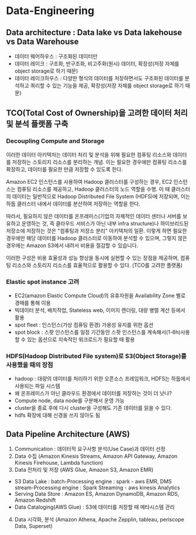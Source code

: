# Data-Engineering

## Data architecture : Data lake vs Data lakehouse vs Data Warehouse
- 데이터 웨어하우스 : 구조화된 데이터만
- 데이터 레이크 : 구조화, 반구조화, 비고주화(원시) 데이터, 확장성(저장 자체를 object storage로 하기 때문)
- 데이터 레이크하우스 : 다양한 형식의 데이터를 저장하면서도 구조화된 데이터를 분석하고 쿼리할 수 있는 기능을 제공, 확장성(저장 자체를 object storage로 하기 때문)

## TCO(Total Cost of Ownership)을 고려한 데이터 처리 및 분석 플랫폼 구축
### Decoupling Compute and Storage

이러한 데이터 아키텍처는 데이터 처리 및 분석을 위해 필요한 컴퓨팅 리소스와 데이터를 저장하는 스토리지 리소스를 분리하는 개념. 
이는 필요한 경우에만 컴퓨팅 리소스를 확장하고, 데이터를 필요한 만큼 저장할 수 있도록 한다.

Amazon EC2 인스턴스를 사용하여 Hadoop 클러스터를 구성하는 경우, EC2 인스턴스는 컴퓨팅 리소스를 제공하고, Hadoop 클러스터의 노드 역할을 수행. 
이 때 클러스터의 데이터는 일반적으로 Hadoop Distributed File System (HDFS)에 저장되며, 이는 하둡 클러스터 내에서 데이터를 분산하여 저장하는 역할을 한다.

따라서, 필요하지 않은 데이터를 온프레미스(기업의 자체적인 데이터 센터나 서버를 보유하고 운영하는 것, 즉 클라우드 서비스가 아닌 내부 infra structure)나 하이브리드된 저장소에 저장하는 것은 "컴퓨팅과 저장소 분리" 아키텍처의 일환. 
이렇게 하면 필요한 경우에만 해당 데이터를 Hadoop 클러스터로 이동하여 분석할 수 있으며, 그렇지 않은 경우에는 Amazon S3에서 내려서 비용을 절감할 수 있습니다.

이러한 구성은 비용 효율성과 성능 향상을 동시에 실현할 수 있는 장점을 제공하며, 컴퓨팅 리소스와 스토리지 리소스를 효율적으로 활용할 수 있다. (TCO를 고려한 플랫폼)

### Elastic spot instance 고려
- EC2(amazon Elastic Compute Cloud)의 유휴자원을 Availability Zone 별로 경매를 통해 이용
- 빅데이터 분석, 배치작업, Stateless web, 이미지 렌더링, 대량 병렬 계산 등에서 활용
- spot fleet : 인스턴스(가상 컴퓨팅 환경) 가용성 유지를 위한 옵션
- spot block : 스팟 인스턴스를 일정 기간동안 스팟 인스턴스를 계속해서(1-6h)사용할 수 있는 옵션으로 지속적인 워크로드가 필요할 때 활용

### HDFS(Hadoop Distributed File system)로 S3(Object Storage)를 사용했을 때의 장점
- hadoop :  대량의 데이터를 처리하기 위한 오픈소스 프레임워크, HDFS는 하둡에서 사용되는 파일 시스템
- 왜 온프레미스가 아닌 클라우드 환경에서 데이터를 저장하는 것이 더 낫나?
- Compute node, data node를 구분해서 운영 가능
- cluster을 종료 후에 다시 cluster을 구성해도 기존 데이터를 읽을 수 있다.
- hdfs 확장에 대해 신경을 쓰지 않아도 됨

## Data Pipeline Architecture (AWS)
1. Communication : 데이터적 요구사항 분석(Use Case)과 데이터 선정 
2. Data 수집 (Amazon Kinesis Streams, Amazon API Gateway, Amazon Kinesis Firehouse, Lambda function)
3. Data 전처리 및 저장 (AWS Glue, Amazon S3, Amazon EMR)
 - S3 Data Lake :
    batch-Processing engine : spark - aws EMR, DMS  
    stream-Processing engine : Spark Streaming - aws kinesis Analytics
 - Serving Data Store : Amazon ES, Amazon DynamoDB, Amazon RDS, Amazon Redshift
 - Data Cataloging(AWS Glue) : S3에 데이터를 저장할 때 메타시스템 관리
4. Data 시각화, 분석 (Amazon Athena, Apache Zepplin, tableau, periscope Data, Superset)
    

